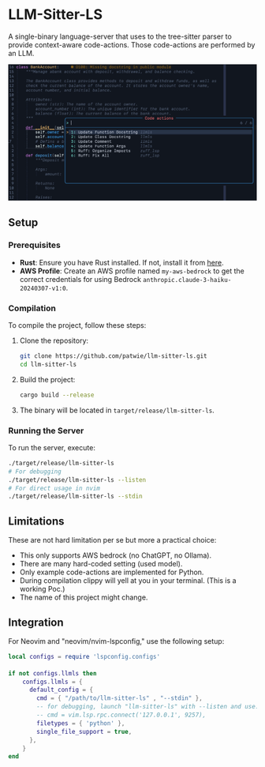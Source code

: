# LLM-Sitter-LS

A single-binary language-server that uses to the tree-sitter parser to provide
context-aware code-actions. Those code-actions are performed by an
LLM.

![](.github/preview.png)

## Setup

### Prerequisites

- **Rust**: Ensure you have Rust installed. If not, install it from [here](https://www.rust-lang.org/tools/install).
- **AWS Profile**: Create an AWS profile named `my-aws-bedrock` to get the correct credentials for using Bedrock `anthropic.claude-3-haiku-20240307-v1:0`.

### Compilation

To compile the project, follow these steps:

1. Clone the repository:

   ```sh
   git clone https://github.com/patwie/llm-sitter-ls.git
   cd llm-sitter-ls
   ```

2. Build the project:

   ```sh
   cargo build --release
   ```

3. The binary will be located in `target/release/llm-sitter-ls`.

### Running the Server

To run the server, execute:

```sh
./target/release/llm-sitter-ls
# For debugging
./target/release/llm-sitter-ls --listen
# For direct usage in nvim
./target/release/llm-sitter-ls --stdin
```

## Limitations

These are not hard limitation per se but more a practical choice:

- This only supports AWS bedrock (no ChatGPT, no Ollama).
- There are many hard-coded setting (used model).
- Only example code-actions are implemented for Python.
- During compilation clippy will yell at you in your terminal. (This is a
  working Poc.)
- The name of this project might change.

## Integration

For Neovim and "neovim/nvim-lspconfig," use the following setup:

```lua
local configs = require 'lspconfig.configs'

if not configs.llmls then
    configs.llmls = {
      default_config = {
        cmd = { "/path/to/llm-sitter-ls" , "--stdin" },
        -- for debugging, launch "llm-sitter-ls" with --listen and use:
        -- cmd = vim.lsp.rpc.connect('127.0.0.1', 9257),
        filetypes = { 'python' },
        single_file_support = true,
      },
    }
end
```
